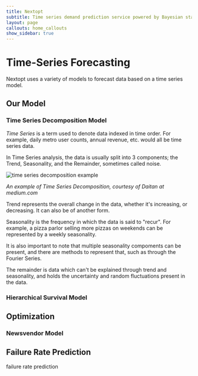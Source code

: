 ```yaml
---
title: Nextopt
subtitle: Time series demand prediction service powered by Bayesian statistics
layout: page
callouts: home_callouts
show_sidebar: true
---
```


# Time-Series Forecasting
 Nextopt uses a variety of models to forecast data based on a time series model.

## Our Model
### Time Series Decomposition Model
*Time Series* is a term used to denote data indexed in time order. For example, daily metro user counts, annual revenue, etc. would all be time series data.

In Time Series analysis, the data is usually split into 3 components; the Trend, Seasonality, and the Remainder, sometimes called noise.

![time series decomposition example](https://miro.medium.com/max/972/1*OIJ3lrWwy7MPtQDS4QPgLg.png)

*An example of Time Series Decomposition, courtesy of Daitan at medium.com*

Trend represents the overall change in the data, whether it's increasing, or decreasing. It can also be of another form.

Seasonality is the frequency in which the data is said to "recur". For example, a pizza parlor selling more pizzas on weekends can be represented by a weekly seasonality. 

It is also important to note that multiple seasonality compoments can be present, and there are methods to represent that, such as through the Fourier Series.

The remainder is data which can't be explained through trend and seasonality, and holds the uncertainty and random fluctuations present in the data.
### Hierarchical Survival Model
## Optimization
### Newsvendor Model
## Failure Rate Prediction
 failure rate prediction